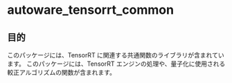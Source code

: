 # autoware_tensorrt_common

## 目的

このパッケージには、TensorRT に関連する共通関数のライブラリが含まれています。
このパッケージには、TensorRT エンジンの処理や、量子化に使用される較正アルゴリズムの関数が含まれます。
